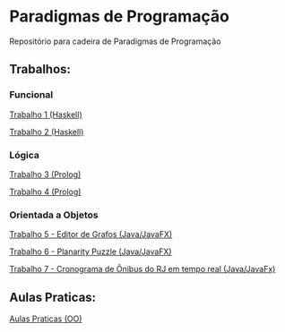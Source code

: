 # Paradigmas de Programação

Repositório para cadeira de Paradigmas de Programação

## Trabalhos:
### Funcional
[Trabalho 1 (Haskell)](t1/t1.hs)

[Trabalho 2 (Haskell)](t2)

### Lógica
[Trabalho 3 (Prolog)](t3/t3.pl)

[Trabalho 4 (Prolog)](t4)

### Orientada a Objetos
[Trabalho 5 - Editor de Grafos (Java/JavaFX)](t5)

[Trabalho 6 - Planarity Puzzle (Java/JavaFX)](t6)

[Trabalho 7 - Cronograma de Ônibus do RJ em tempo real (Java/JavaFx)](t6)
##
## Aulas Praticas: 
[Aulas Praticas (OO)](oo-praticas)
